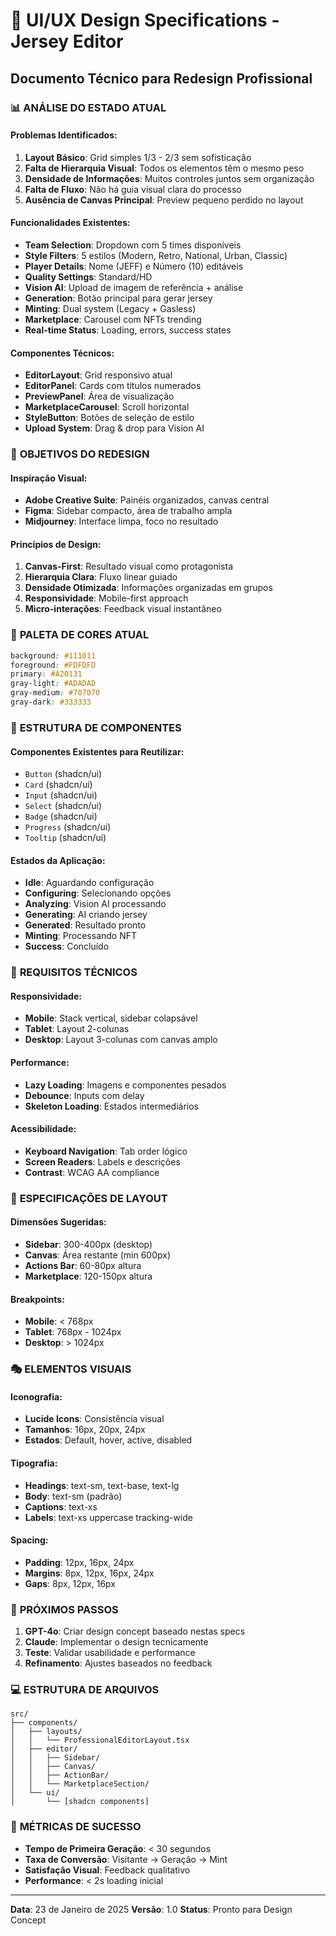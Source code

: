 # 🎨 UI/UX Design Specifications - Jersey Editor
## Documento Técnico para Redesign Profissional

### 📊 **ANÁLISE DO ESTADO ATUAL**

#### **Problemas Identificados:**
1. **Layout Básico**: Grid simples 1/3 - 2/3 sem sofisticação
2. **Falta de Hierarquia Visual**: Todos os elementos têm o mesmo peso
3. **Densidade de Informações**: Muitos controles juntos sem organização
4. **Falta de Fluxo**: Não há guia visual clara do processo
5. **Ausência de Canvas Principal**: Preview pequeno perdido no layout

#### **Funcionalidades Existentes:**
- **Team Selection**: Dropdown com 5 times disponíveis
- **Style Filters**: 5 estilos (Modern, Retro, National, Urban, Classic)
- **Player Details**: Nome (JEFF) e Número (10) editáveis
- **Quality Settings**: Standard/HD
- **Vision AI**: Upload de imagem de referência + análise
- **Generation**: Botão principal para gerar jersey
- **Minting**: Dual system (Legacy + Gasless)
- **Marketplace**: Carousel com NFTs trending
- **Real-time Status**: Loading, errors, success states

#### **Componentes Técnicos:**
- **EditorLayout**: Grid responsivo atual
- **EditorPanel**: Cards com títulos numerados
- **PreviewPanel**: Área de visualização
- **MarketplaceCarousel**: Scroll horizontal
- **StyleButton**: Botões de seleção de estilo
- **Upload System**: Drag & drop para Vision AI

### 🎯 **OBJETIVOS DO REDESIGN**

#### **Inspiração Visual:**
- **Adobe Creative Suite**: Painéis organizados, canvas central
- **Figma**: Sidebar compacto, área de trabalho ampla
- **Midjourney**: Interface limpa, foco no resultado

#### **Princípios de Design:**
1. **Canvas-First**: Resultado visual como protagonista
2. **Hierarquia Clara**: Fluxo linear guiado
3. **Densidade Otimizada**: Informações organizadas em grupos
4. **Responsividade**: Mobile-first approach
5. **Micro-interações**: Feedback visual instantâneo

### 🎨 **PALETA DE CORES ATUAL**
```css
background: #111011
foreground: #FDFDFD
primary: #A20131
gray-light: #ADADAD
gray-medium: #707070
gray-dark: #333333
```

### 📱 **ESTRUTURA DE COMPONENTES**

#### **Componentes Existentes para Reutilizar:**
- `Button` (shadcn/ui)
- `Card` (shadcn/ui)
- `Input` (shadcn/ui)
- `Select` (shadcn/ui)
- `Badge` (shadcn/ui)
- `Progress` (shadcn/ui)
- `Tooltip` (shadcn/ui)

#### **Estados da Aplicação:**
- **Idle**: Aguardando configuração
- **Configuring**: Selecionando opções
- **Analyzing**: Vision AI processando
- **Generating**: AI criando jersey
- **Generated**: Resultado pronto
- **Minting**: Processando NFT
- **Success**: Concluído

### 🔧 **REQUISITOS TÉCNICOS**

#### **Responsividade:**
- **Mobile**: Stack vertical, sidebar colapsável
- **Tablet**: Layout 2-colunas
- **Desktop**: Layout 3-colunas com canvas amplo

#### **Performance:**
- **Lazy Loading**: Imagens e componentes pesados
- **Debounce**: Inputs com delay
- **Skeleton Loading**: Estados intermediários

#### **Acessibilidade:**
- **Keyboard Navigation**: Tab order lógico
- **Screen Readers**: Labels e descrições
- **Contrast**: WCAG AA compliance

### 📐 **ESPECIFICAÇÕES DE LAYOUT**

#### **Dimensões Sugeridas:**
- **Sidebar**: 300-400px (desktop)
- **Canvas**: Área restante (min 600px)
- **Actions Bar**: 60-80px altura
- **Marketplace**: 120-150px altura

#### **Breakpoints:**
- **Mobile**: < 768px
- **Tablet**: 768px - 1024px
- **Desktop**: > 1024px

### 🎭 **ELEMENTOS VISUAIS**

#### **Iconografia:**
- **Lucide Icons**: Consistência visual
- **Tamanhos**: 16px, 20px, 24px
- **Estados**: Default, hover, active, disabled

#### **Tipografia:**
- **Headings**: text-sm, text-base, text-lg
- **Body**: text-sm (padrão)
- **Captions**: text-xs
- **Labels**: text-xs uppercase tracking-wide

#### **Spacing:**
- **Padding**: 12px, 16px, 24px
- **Margins**: 8px, 12px, 16px, 24px
- **Gaps**: 8px, 12px, 16px

### 🚀 **PRÓXIMOS PASSOS**

1. **GPT-4o**: Criar design concept baseado nestas specs
2. **Claude**: Implementar o design tecnicamente
3. **Teste**: Validar usabilidade e performance
4. **Refinamento**: Ajustes baseados no feedback

### 💻 **ESTRUTURA DE ARQUIVOS**
```
src/
├── components/
│   ├── layouts/
│   │   └── ProfessionalEditorLayout.tsx
│   ├── editor/
│   │   ├── Sidebar/
│   │   ├── Canvas/
│   │   ├── ActionBar/
│   │   └── MarketplaceSection/
│   └── ui/
│       └── [shadcn components]
```

### 🎯 **MÉTRICAS DE SUCESSO**
- **Tempo de Primeira Geração**: < 30 segundos
- **Taxa de Conversão**: Visitante → Geração → Mint
- **Satisfação Visual**: Feedback qualitativo
- **Performance**: < 2s loading inicial

---

**Data**: 23 de Janeiro de 2025
**Versão**: 1.0
**Status**: Pronto para Design Concept 